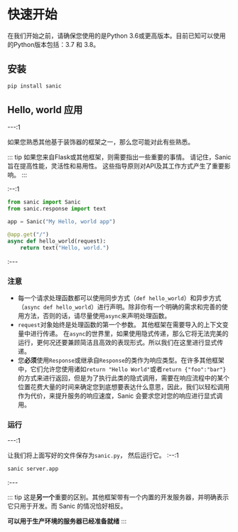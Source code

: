 #  快速开始

在我们开始之前，请确保您使用的是Python 3.6或更高版本。目前已知可以使用的Python版本包括：3.7 和 3.8。

## 安装

```bash
pip install sanic
```

## Hello, world 应用

---:1

如果您熟悉其他基于装饰器的框架之一，那么您可能对此有些熟悉。

::: tip 
如果您来自Flask或其他框架，则需要指出一些重要的事情。 请记住，Sanic 旨在提高性能，灵活性和易用性。 这些指导原则对API及其工作方式产生了重要影响。
:::



:--:1

```python
from sanic import Sanic
from sanic.response import text

app = Sanic("My Hello, world app")

@app.get("/")
async def hello_world(request):
    return text("Hello, world.")
```

:---

### 注意

- 每一个请求处理函数都可以使用同步方式（` def hello_world `）和异步方式（` async def hello_world `）进行声明。除非你有一个明确的需求和完善的使用方法，否则的话，请尽量使用`async`来声明处理函数。
- `request`对象始终是处理函数的第一个参数。 其他框架在需要导入的上下文变量中进行传递。 在`async`的世界里，如果使用隐式传递，那么它将无法完美的运行，更何况还要兼顾简洁且高效的表现形式。所以我们在这里进行显式传递。
- 您**必须**使用`Response`或继承自`Response`的类作为响应类型。在许多其他框架中，它们允许您使用诸如`return "Hello World"`或者`return {"foo":"bar"}`的方式来进行返回，但是为了执行此类的隐式调用，需要在响应流程中的某个位置花费大量的时间来确定您到底想要表达什么意思，因此，我们以轻松调用作为代价，来提升服务的响应速度，Sanic 会要求您对您的响应进行显式调用。

### 运行

---:1

让我们将上面写好的文件保存为`sanic.py`， 然后运行它。
:--:1

```bash
sanic server.app
```
:---

::: tip 
这是**另一个**重要的区别。其他框架带有一个内置的开发服务器，并明确表示它只用于开发。而 Sanic 的情况恰好相反。

**可以用于生产环境的服务器已经准备就绪**
:::